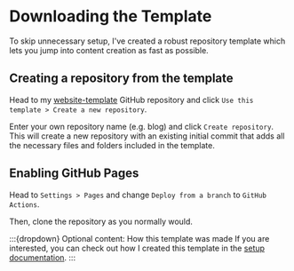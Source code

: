 # Downloading the Template

To skip unnecessary setup, I've created a robust repository template which lets you jump into content creation as fast as possible.

## Creating a repository from the template

Head to my [website-template](https://github.com/HammyPig/website-template) GitHub repository and click `Use this template > Create a new repository`.

Enter your own repository name (e.g. blog) and click `Create repository`. This will create a new repository with an existing initial commit that adds all the necessary files and folders included in the template.

## Enabling GitHub Pages

Head to `Settings > Pages` and change `Deploy from a branch` to `GitHub Actions`.

Then, clone the repository as you normally would.

:::{dropdown} Optional content: How this template was made
If you are interested, you can check out how I created this template in the [setup documentation](/website-template-log/overview).
:::